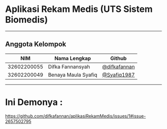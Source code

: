 # Aplikasi Rekam Medis (UTS Sistem Biomedis)

---

## Anggota Kelompok

| NIM         | Nama Lengkap            | Github                                        |
| ----------- | ----------------------- | ------------------------------------------    |
| 32602200055 | Difka Fannansyah        | [@difkafannan](https://github.com/difkafannan)|
| 32602200049 | Benaya Maula Syafiq     | [@Syafiq1987](https://github.com/Syafiq1987)  |

---
# Ini Demonya :

https://github.com/difkafannan/aplikasiRekamMedis/issues/1#issue-2657502795

